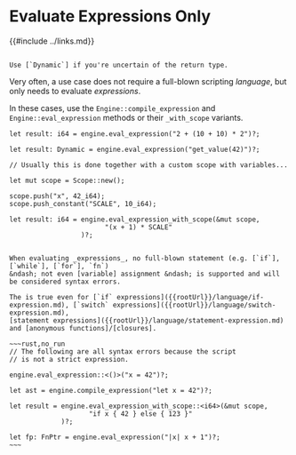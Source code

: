 Evaluate Expressions Only
========================

{{#include ../links.md}}

~~~admonish tip.side "Tip: `Dynamic`"

Use [`Dynamic`] if you're uncertain of the return type.
~~~

Very often, a use case does not require a full-blown scripting _language_, but only needs to
evaluate _expressions_.

In these cases, use the `Engine::compile_expression` and `Engine::eval_expression` methods or their
`_with_scope` variants.

```rust,no_run
let result: i64 = engine.eval_expression("2 + (10 + 10) * 2")?;

let result: Dynamic = engine.eval_expression("get_value(42)")?;

// Usually this is done together with a custom scope with variables...

let mut scope = Scope::new();

scope.push("x", 42_i64);
scope.push_constant("SCALE", 10_i64);

let result: i64 = engine.eval_expression_with_scope(&mut scope,
                        "(x + 1) * SCALE"
                  )?;
```

```admonish failure "No statements allowed"

When evaluating _expressions_, no full-blown statement (e.g. [`if`], [`while`], [`for`], `fn`)
&ndash; not even [variable] assignment &ndash; is supported and will be considered syntax errors.

The is true even for [`if` expressions]({{rootUrl}}/language/if-expression.md), [`switch` expressions]({{rootUrl}}/language/switch-expression.md),
[statement expressions]({{rootUrl}}/language/statement-expression.md) and [anonymous functions]/[closures].

~~~rust,no_run
// The following are all syntax errors because the script
// is not a strict expression.

engine.eval_expression::<()>("x = 42")?;

let ast = engine.compile_expression("let x = 42")?;

let result = engine.eval_expression_with_scope::<i64>(&mut scope,
                    "if x { 42 } else { 123 }"
             )?;

let fp: FnPtr = engine.eval_expression("|x| x + 1")?;
~~~
```

